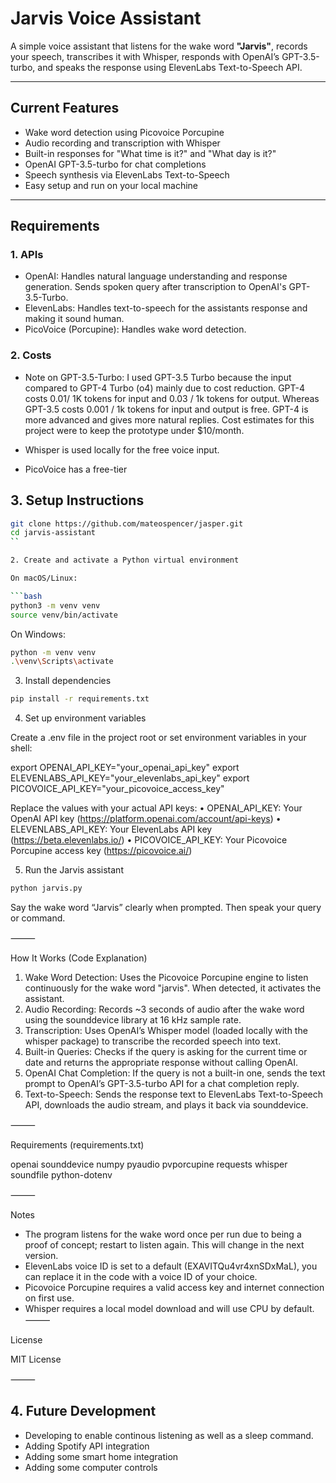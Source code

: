 # Jarvis Voice Assistant

A simple voice assistant that listens for the wake word **"Jarvis"**, records your speech, transcribes it with Whisper, responds with OpenAI’s GPT-3.5-turbo, and speaks the response using ElevenLabs Text-to-Speech API.

---

## Current Features

- Wake word detection using Picovoice Porcupine
- Audio recording and transcription with Whisper
- Built-in responses for "What time is it?" and "What day is it?"
- OpenAI GPT-3.5-turbo for chat completions
- Speech synthesis via ElevenLabs Text-to-Speech
- Easy setup and run on your local machine

---
## Requirements

### 1. APIs
- OpenAI: Handles natural language understanding and response generation. Sends spoken query after transcription to OpenAI's GPT-3.5-Turbo. 
- ElevenLabs: Handles text-to-speech for the assistants response and making it sound human. 
- PicoVoice (Porcupine): Handles wake word detection. 

### 2. Costs
- Note on GPT-3.5-Turbo: I used GPT-3.5 Turbo because the input compared to GPT-4 Turbo (o4) mainly due to cost reduction. GPT-4 costs 0.01/ 1K tokens for input and 0.03 / 1k tokens for output. Whereas GPT-3.5 costs 0.001 / 1k tokens for input and output is free. GPT-4 is more advanced and gives more natural replies. Cost estimates for this project were to keep the prototype under $10/month. 

- Whisper is used locally for the free voice input. 
- PicoVoice has a free-tier
 
## 3. Setup Instructions

```bash
git clone https://github.com/mateospencer/jasper.git
cd jarvis-assistant
``

2. Create and activate a Python virtual environment

On macOS/Linux:

```bash
python3 -m venv venv
source venv/bin/activate
```

On Windows:

```bash
python -m venv venv
.\venv\Scripts\activate
```

3. Install dependencies

```bash
pip install -r requirements.txt
```

4. Set up environment variables

Create a .env file in the project root or set environment variables in your shell:

export OPENAI_API_KEY="your_openai_api_key"
export ELEVENLABS_API_KEY="your_elevenlabs_api_key"
export PICOVOICE_API_KEY="your_picovoice_access_key"

Replace the values with your actual API keys:
	•	OPENAI_API_KEY: Your OpenAI API key (https://platform.openai.com/account/api-keys)
	•	ELEVENLABS_API_KEY: Your ElevenLabs API key (https://beta.elevenlabs.io/)
	•	PICOVOICE_API_KEY: Your Picovoice Porcupine access key (https://picovoice.ai/)

5. Run the Jarvis assistant

```bash
python jarvis.py
```
Say the wake word “Jarvis” clearly when prompted. Then speak your query or command.

⸻

How It Works (Code Explanation)
1. Wake Word Detection: Uses the Picovoice Porcupine engine to listen continuously for the wake word "jarvis". When detected, it activates the assistant.
2. Audio Recording: Records ~3 seconds of audio after the wake word using the sounddevice library at 16 kHz sample rate.
3. Transcription: Uses OpenAI’s Whisper model (loaded locally with the whisper package) to transcribe the recorded speech into text.
4. Built-in Queries: Checks if the query is asking for the current time or date and returns the appropriate response without calling OpenAI.
5. OpenAI Chat Completion: If the query is not a built-in one, sends the text prompt to OpenAI’s GPT-3.5-turbo API for a chat completion reply.
6. Text-to-Speech: Sends the response text to ElevenLabs Text-to-Speech API, downloads the audio stream, and plays it back via sounddevice.

⸻

Requirements (requirements.txt)

openai
sounddevice
numpy
pyaudio
pvporcupine
requests
whisper
soundfile
python-dotenv


⸻

Notes
- The program listens for the wake word once per run due to being a proof of concept; restart to listen again. This will change in the next version. 
- ElevenLabs voice ID is set to a default (EXAVITQu4vr4xnSDxMaL), you can replace it in the code with a voice ID of your choice.
- Picovoice Porcupine requires a valid access key and internet connection on first use.
- Whisper requires a local model download and will use CPU by default.
⸻

License

MIT License

⸻

## 4. Future Development
- Developing to enable continous listening as well as a sleep command.
- Adding Spotify API integration
- Adding some smart home integration
- Adding some computer controls

